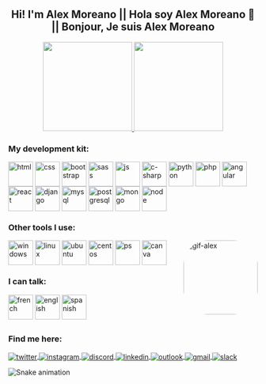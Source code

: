 <h2 align="center">Hi! I'm Alex Moreano || Hola soy Alex Moreano 👋 || Bonjour, Je suis Alex Moreano</h2>
<div align="center">
  <a href="https://github.com/alex-moreano">
    <img height="180em" src="https://github-readme-stats.vercel.app/api?username=alex-moreano&show_icons=true&theme=highcontrast&count_private=true"/>
    <img height="180em" src="https://github-readme-stats.vercel.app/api/top-langs/?username=alex-moreano&layout=compact&langs_count=16&theme=highcontrast"/>
  </a>
</div>

<div style="display: inline_block">
  <h3>My development kit:</h3>
  <img align="center" alt="html" height="50" width="50" src="https://cdn.jsdelivr.net/gh/devicons/devicon/icons/html5/html5-plain.svg">
  <img align="center" alt="css" height="50" width="50" src="https://cdn.jsdelivr.net/gh/devicons/devicon/icons/css3/css3-plain.svg">
  <img align="center" alt="bootstrap" height="50" width="50" src="https://cdn.jsdelivr.net/gh/devicons/devicon/icons/bootstrap/bootstrap-original-wordmark.svg">
  <img align="center" alt="sass" height="50" width="50" src="https://cdn.jsdelivr.net/gh/devicons/devicon/icons/sass/sass-original.svg">
  <img align="center" alt="js" height="50" width="50" src="https://cdn.jsdelivr.net/gh/devicons/devicon/icons/javascript/javascript-plain.svg">
  <img align="center" alt="c-sharp" height="50" width="50" src="https://cdn.jsdelivr.net/gh/devicons/devicon/icons/csharp/csharp-plain.svg">
  <img align="center" alt="python" height="50" width="50" src="https://cdn.jsdelivr.net/gh/devicons/devicon/icons/python/python-original-wordmark.svg">
  <img align="center" alt="php" height="50" width="50" src="https://cdn.jsdelivr.net/gh/devicons/devicon/icons/php/php-plain.svg">
  <img align="center" alt="angular" height="50" width="50" src="https://cdn.jsdelivr.net/gh/devicons/devicon/icons/angularjs/angularjs-plain.svg">
  <img align="center" alt="react" height="50" width="50" src="https://cdn.jsdelivr.net/gh/devicons/devicon/icons/react/react-original-wordmark.svg">
  <img align="center" alt="django" height="50" width="50" src="https://cdn.jsdelivr.net/gh/devicons/devicon/icons/django/django-plain-wordmark.svg">
  <img align="center" alt="mysql" height="50" width="50" src="https://cdn.jsdelivr.net/gh/devicons/devicon/icons/mysql/mysql-original-wordmark.svg">
  <img align="center" alt="postgresql" height="50" width="50" src="https://cdn.jsdelivr.net/gh/devicons/devicon/icons/postgresql/postgresql-plain-wordmark.svg">
  <img align="center" alt="mongo" height="50" width="50" src="https://cdn.jsdelivr.net/gh/devicons/devicon/icons/mongodb/mongodb-original-wordmark.svg">
  <img align="center" alt="node" height="50" width="50" src="https://cdn.jsdelivr.net/gh/devicons/devicon/icons/nodejs/nodejs-original-wordmark.svg">
</div>


<div style="display: inline_block">
  <h3>Other tools I use:</h3>
  <img align="center" alt="windows" height="50" width="50" src="https://cdn.jsdelivr.net/gh/devicons/devicon/icons/windows8/windows8-original.svg">
  <img align="center" alt="linux" height="50" width="50" src="https://cdn.jsdelivr.net/gh/devicons/devicon/icons/linux/linux-original.svg">
  <img align="center" alt="ubuntu" height="50" width="50" src="https://cdn.jsdelivr.net/gh/devicons/devicon/icons/ubuntu/ubuntu-plain-wordmark.svg" />
  <img align="center" alt="centos" height="50" width="50" src="https://cdn.jsdelivr.net/gh/devicons/devicon/icons/centos/centos-original-wordmark.svg">
  <img align="center" alt="ps" height="50" width="50" src="https://cdn.jsdelivr.net/gh/devicons/devicon/icons/photoshop/photoshop-line.svg" /> 
  <img align="center" alt="canva" height="50" width="50" src="https://cdn.jsdelivr.net/gh/devicons/devicon/icons/canva/canva-original.svg" />  
  <img align="right" alt="gif-alex" height="150" style="border-radius:50px;" src="https://media.giphy.com/media/kLANgy8oIlfj8FJauC/giphy.gif">
</div>

<div>
  <h3>I can talk:</h3>
  <img align="center" alt="french" height="50" width="50" src="https://user-images.githubusercontent.com/70991687/181850380-666463b1-5856-40f4-b63e-83d501bbf5c4.png">
  <img align="center" alt="english" height="50" width="50" src="https://user-images.githubusercontent.com/70991687/181850488-50bbb6bf-a76e-4ea6-80e9-cdee6a82330d.png"/> 
  <img align="center" alt="spanish" height="50" width="50" src="https://user-images.githubusercontent.com/70991687/181850693-aaf3d2d2-9938-41d2-8a6b-05b91bca2e12.png" />  
</div>

##
<div>
  <h3>Find me here: </h3>
  <a href="https://twitter.com/alxmoreano?lang=es" target="_blank">
    <img align="center" alt="twitter" src="https://img.shields.io/badge/Twitter-1DA1F2?style=for-the-badge&logo=twitter&logoColor=white" target="_blank">
  </a>
  <a href="https://www.instagram.com/alexmoreanom/" target="_blank">
    <img align="center" alt="instagram" src="https://img.shields.io/badge/Instagram-E4405F?style=for-the-badge&logo=instagram&logoColor=white" target="_blank">
  </a>
  <a href="https://www.discordapp.com/users/A-L-E-X#9704" target="_blank">
    <img align="center" alt="discord" src="https://img.shields.io/badge/Discord-7289DA?style=for-the-badge&logo=discord&logoColor=white" target="_blank">
  </a>
  <a href="https://ec.linkedin.com/in/alex-moreano-b84574188" target="_blank">
    <img align="center" alt="linkedin" src="https://img.shields.io/badge/LinkedIn-0077B5?style=for-the-badge&logo=linkedin&logoColor=white" target="_blank">
  </a>
  <a href="mailto:alex.moreanom@hotmail.com" target="_blank">
    <img align="center" alt="outlook" src="https://img.shields.io/badge/Microsoft_Outlook-0078D4?style=for-the-badge&logo=microsoft-outlook&logoColor=white" target="_blank">
  <a href="mailto:alxstaleycobain@gmail.com" target="_blank">
    <img align="center" alt="gmail" src="https://img.shields.io/badge/Gmail-D14836?style=for-the-badge&logo=gmail&logoColor=white" target="_blank">
  </a>
   <a href="https://www.welcome-to-urban.slack.com/team/U03EQQ2RTB9" target="_blank">
    <img align="center" alt="slack" src="https://img.shields.io/badge/Slack-4A154B?style=for-the-badge&logo=slack&logoColor=white" target="_blank">
  </a>
</div>

![Snake animation](https://github.com/rafaballerini/alex-moreano/blob/output/dist/github-contribution-grid-snake.svg)
